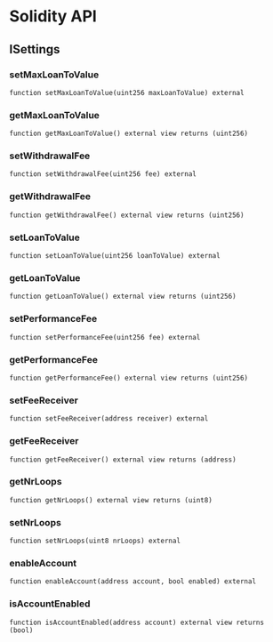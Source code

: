 # Solidity API

## ISettings

### setMaxLoanToValue

```solidity
function setMaxLoanToValue(uint256 maxLoanToValue) external
```

### getMaxLoanToValue

```solidity
function getMaxLoanToValue() external view returns (uint256)
```

### setWithdrawalFee

```solidity
function setWithdrawalFee(uint256 fee) external
```

### getWithdrawalFee

```solidity
function getWithdrawalFee() external view returns (uint256)
```

### setLoanToValue

```solidity
function setLoanToValue(uint256 loanToValue) external
```

### getLoanToValue

```solidity
function getLoanToValue() external view returns (uint256)
```

### setPerformanceFee

```solidity
function setPerformanceFee(uint256 fee) external
```

### getPerformanceFee

```solidity
function getPerformanceFee() external view returns (uint256)
```

### setFeeReceiver

```solidity
function setFeeReceiver(address receiver) external
```

### getFeeReceiver

```solidity
function getFeeReceiver() external view returns (address)
```

### getNrLoops

```solidity
function getNrLoops() external view returns (uint8)
```

### setNrLoops

```solidity
function setNrLoops(uint8 nrLoops) external
```

### enableAccount

```solidity
function enableAccount(address account, bool enabled) external
```

### isAccountEnabled

```solidity
function isAccountEnabled(address account) external view returns (bool)
```

